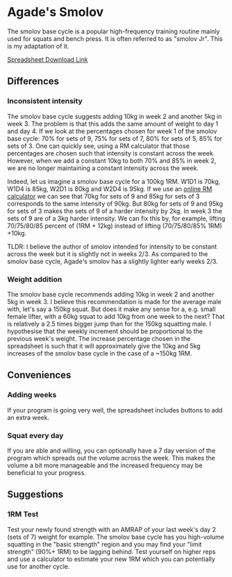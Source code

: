 # Agade's Smolov
The smolov base cycle is a popular high-frequency training routine mainly used for squats and bench press. It is often referred to as "smolov Jr". This is my adaptation of it.

[Spreadsheet Download Link](https://github.com/Agade09/Agade-s-Smolov/raw/master/Agade_Smolov.ods)

## Differences

### Inconsistent intensity

The smolov base cycle suggests adding 10kg in week 2 and another 5kg in week 3. The problem is that this adds the same amount of weight to day 1 and day 4.
If we look at the percentages chosen for week 1 of the smolov base cycle: 70% for sets of 9, 75% for sets of 7, 80% for sets of 5, 85% for sets of 3. One can quickly see, using a RM calculator that those percentages are chosen such that intensity is constant across the week.
However, when we add a constant 10kg to both 70% and 85% in week 2, we are no longer maintaining a constant intensity across the week.

Indeed, let us imagine a smolov base cycle for a 100kg 1RM. W1D1 is 70kg, W1D4 is 85kg, W2D1 is 80kg and W2D4 is 95kg. If we use an [online RM calculator](https://exrx.net/Calculators/OneRepMax) we can see that 70kg for sets of 9 and 85kg for sets of 3 corresponds to the same intensity of 90kg. But 80kg for sets of 9 and 95kg for sets of 3 makes the sets of 9 of a harder intensity by 2kg. In week 3 the sets of 9 are of a 3kg harder intensity.
We can fix this by, for example, lifting 70/75/80/85 percent of (1RM + 12kg) instead of lifting (70/75/80/85% 1RM) +10kg.

TLDR: I believe the author of smolov intended for intensity to be constant across the week but it is slightly not in weeks 2/3. As compared to the smolov base cycle, Agade's smolov has a slightly lighter early weeks 2/3.

### Weight addition

The smolov base cycle recommends adding 10kg in week 2 and another 5kg in week 3. I believe this recommendation is made for the average male with, let's say a 150kg squat.
But does it make any sense for a, e.g. small female lifter, with a 60kg squat to add 10kg from one week to the next? That is relatively a 2.5 times bigger jump than for the 150kg squatting male.
I hypothesise that the weekly increment should be proportional to the previous week's weight. The increase percentage chosen in the spreadsheet is such that it will approximately give the 10kg and 5kg increases of the smolov base cycle in the case of a ~150kg 1RM.

## Conveniences

### Adding weeks

If your program is going very well, the spreadsheet includes buttons to add an extra week.

### Squat every day

If you are able and willing, you can optionally have a 7 day version of the program which spreads out the volume across the week. This makes the volume a bit more manageable and the increased frequency may be beneficial to your progress.

## Suggestions

### 1RM Test
Test your newly found strength with an AMRAP of your last week's day 2 (sets of 7) weight for example. The smolov base cycle has you high-volume squatting in the "basic strength" region and you may find your "limit strength" (90%+ 1RM) to be lagging behind. Test yourself on higher reps and use a calculator to estimate your new 1RM which you can potentially use for another cycle.
